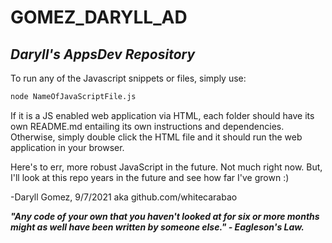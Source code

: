 # GOMEZ_DARYLL_AD
## _Daryll's AppsDev Repository_


To run any of the Javascript snippets or files, simply use:


```cmd
node NameOfJavaScriptFile.js
```

If it is a JS enabled web application via HTML, each folder should have its own README.md
entailing its own instructions and dependencies. Otherwise, simply double click the HTML file 
and it should run the web application in your browser.

Here's to err, more robust JavaScript in the future. Not much right now.
But, I'll look at this repo years in the future and see how far I've grown :)

-Daryll Gomez, 9/7/2021
aka github.com/whitecarabao

**_"Any code of your own that you haven't looked at for six or more months might as well have been written by someone else." - Eagleson's Law._**